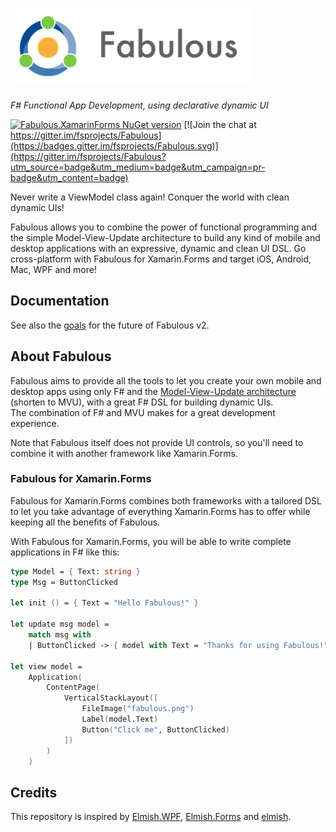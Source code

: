 # <img src="logo/logo-title.png" height="120px" alt="Fabulous" />

*F# Functional App Development, using declarative dynamic UI*

 [![Fabulous.XamarinForms NuGet version](https://badge.fury.io/nu/Fabulous.XamarinForms.svg)](https://badge.fury.io/nu/Fabulous.XamarinForms) [![Join the chat at https://gitter.im/fsprojects/Fabulous](https://badges.gitter.im/fsprojects/Fabulous.svg)](https://gitter.im/fsprojects/Fabulous?utm_source=badge&utm_medium=badge&utm_campaign=pr-badge&utm_content=badge)

Never write a ViewModel class again! Conquer the world with clean dynamic UIs!

Fabulous allows you to combine the power of functional programming and the simple Model-View-Update architecture to build any kind of mobile and desktop applications with an expressive, dynamic and clean UI DSL. Go cross-platform with Fabulous for Xamarin.Forms and target iOS, Android, Mac, WPF and more!

## Documentation

See also the [goals](docs/goals-of-v2.md) for the future of Fabulous v2.

## About Fabulous

Fabulous aims to provide all the tools to let you create your own mobile and desktop apps using only F# and the [Model-View-Update architecture](https://guide.elm-lang.org/architecture/) (shorten to MVU), with a great F# DSL for building dynamic UIs.  
The combination of F# and MVU makes for a great development experience.

Note that Fabulous itself does not provide UI controls, so you'll need to combine it with another framework like Xamarin.Forms.

### Fabulous for Xamarin.Forms

Fabulous for Xamarin.Forms combines both frameworks with a tailored DSL to let you take advantage of everything Xamarin.Forms has to offer while keeping all the benefits of Fabulous.

With Fabulous for Xamarin.Forms, you will be able to write complete applications in F# like this:
```fsharp
type Model = { Text: string }
type Msg = ButtonClicked

let init () = { Text = "Hello Fabulous!" }

let update msg model =
    match msg with
    | ButtonClicked -> { model with Text = "Thanks for using Fabulous!" }

let view model =
    Application(
        ContentPage(
            VerticalStackLayout([
                FileImage("fabulous.png")
                Label(model.Text)
                Button("Click me", ButtonClicked)
            ])
        )
    )
```

## Credits
This repository is inspired by [Elmish.WPF](https://github.com/Prolucid/Elmish.WPF), [Elmish.Forms](https://github.com/dboris/elmish-forms) and [elmish](https://github.com/elmish/elmish).